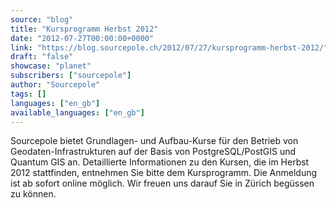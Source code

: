 ```yaml
---
source: "blog"
title: "Kursprogramm Herbst 2012"
date: "2012-07-27T00:00:00+0000"
link: "https://blog.sourcepole.ch/2012/07/27/kursprogramm-herbst-2012/"
draft: "false"
showcase: "planet"
subscribers: ["sourcepole"]
author: "Sourcepole"
tags: []
languages: ["en_gb"]
available_languages: ["en_gb"]
---
```


Sourcepole bietet Grundlagen- und Aufbau-Kurse für den Betrieb von Geodaten-Infrastrukturen auf der Basis von PostgreSQL/PostGIS und Quantum GIS an. Detaillierte Informationen zu den Kursen, die im Herbst 2012 stattfinden, entnehmen Sie bitte dem Kursprogramm. Die Anmeldung ist ab sofort online möglich. Wir freuen uns darauf Sie in Zürich begüssen zu können.
